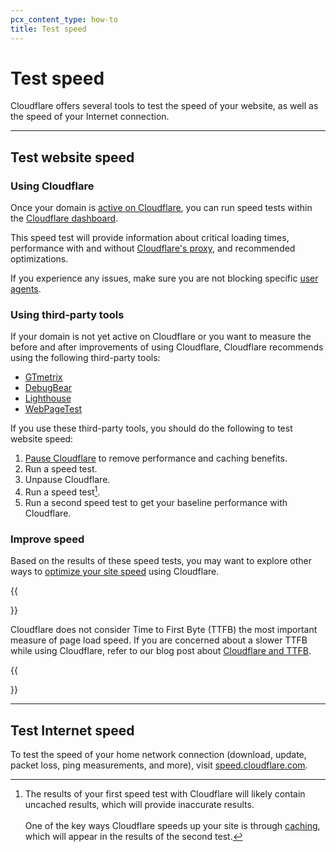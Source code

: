 ```yaml
---
pcx_content_type: how-to
title: Test speed
---
```


# Test speed

Cloudflare offers several tools to test the speed of your website, as well as the speed of your Internet connection.

---

## Test website speed

### Using Cloudflare

Once your domain is [active on Cloudflare]((/fundamentals/setup/account-setup/add-site/)), you can run speed tests within the [Cloudflare dashboard](https://dash.cloudflare.com/?to=/:account/:zone/speed).

This speed test will provide information about critical loading times, performance with and without [Cloudflare's proxy]((/fundamentals/concepts/how-cloudflare-works/)), and recommended optimizations.

If you experience any issues, make sure you are not blocking specific [user agents](/fundamentals/reference/cloudflare-site-crawling/#other-situations).

### Using third-party tools

If your domain is not yet active on Cloudflare or you want to measure the before and after improvements of using Cloudflare, Cloudflare recommends using the following third-party tools:

- [GTmetrix](https://gtmetrix.com/)
- [DebugBear](https://www.debugbear.com/test/website-speed)
- [Lighthouse](https://developer.chrome.com/docs/lighthouse/)
- [WebPageTest](https://www.webpagetest.org/)

If you use these third-party tools, you should do the following to test website speed:

1. [Pause Cloudflare](/fundamentals/setup/manage-domains/pause-cloudflare/) to remove performance and caching benefits.
2. Run a speed test.
3. Unpause Cloudflare.
4. Run a speed test[^1].
5. Run a second speed test to get your baseline performance with Cloudflare.


[^1]: The results of your first speed test with Cloudflare will likely contain uncached results, which will provide inaccurate results.<br/><br/>One of the key ways Cloudflare speeds up your site is through [caching](/fundamentals/concepts/how-cloudflare-works/#performance), which will appear in the results of the second test.

### Improve speed

Based on the results of these speed tests, you may want to explore other ways to [optimize your site speed](/learning-paths/optimize-site-speed/) using Cloudflare.

{{<Aside type="note">}}

Cloudflare does not consider Time to First Byte (TTFB) the most important measure of page load speed. If you are concerned about a slower TTFB while using Cloudflare, refer to our blog post about [Cloudflare and TTFB](http://blog.cloudflare.com/ttfb-time-to-first-byte-considered-meaningles/).

{{</Aside>}}

---

## Test Internet speed

To test the speed of your home network connection (download, update, packet loss, ping measurements, and more), visit [speed.cloudflare.com](https://speed.cloudflare.com).